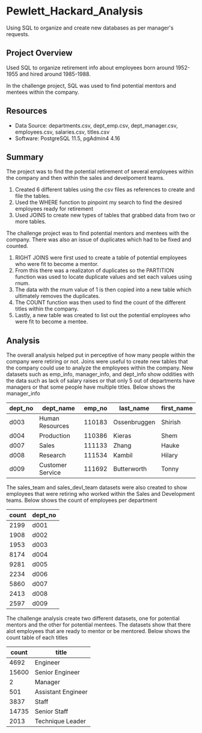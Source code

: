 # Pewlett_Hackard_Analysis
Using SQL to organize and create new databases as per manager's requests.

## Project Overview
Used SQL to organize retirement info about employees born around 1952-1955 and hired around 1985-1988.

In the challenge project, SQL was used to find potential mentors and mentees within the company.

## Resources
- Data Source: departments.csv, dept_emp.csv, dept_manager.csv, employees.csv, salaries.csv, titles.csv
- Software: PostgreSQL 11.5, pgAdmin4 4.16

## Summary

The project was to find the potential retirement of several employees within the company and then within the sales and develpoment teams.

1. Created 6 different tables using the csv files as references to create and file the tables.
2. Used the WHERE function to pinpoint my search to find the desired employees ready for retirement
3. Used JOINS to create new types of tables that grabbed data from two or more tables.

The challenge project was to find potential mentors and mentees with the company. There was also an issue of duplicates which had to be fixed and counted.

1. RIGHT JOINS were first used to create a table of potential employees who were fit to become a mentor.
2. From this there was a realizaton of duplicates so the PARTITION function was used to locate duplicate values and set each values using rnum.
3. The data with the rnum value of 1 is then copied into a new table which ultimately removes the duplicates.
4. The COUNT function was then used to find the count of the different titles within the company.
5. Lastly, a new table was created to list out the potential employees who were fit to become a mentee.

## Analysis

The overall analysis helped put in perceptive of how many people within the company were retiring or not. 
Joins were useful to create new tables that the company could use to analyze the employees within the company. 
New datasets such as emp_info, manager_info, and dept_info show oddities with the data such as lack of salary raises or that only 5 out of departments have managers or that some people have multiple titles.
Below shows the manager_info

| dept_no | dept_name        | emp_no | last_name    | first_name |
|---------|------------------|--------|--------------|------------|
| d003    | Human Resources  | 110183 | Ossenbruggen | Shirish    | 
| d004    | Production       | 110386 | Kieras       | Shem       | 
| d007    | Sales            | 111133 | Zhang        | Hauke      | 
| d008    | Research         | 111534 | Kambil       | Hilary     | 
| d009    | Customer Service | 111692 | Butterworth  | Tonny      | 

The sales_team and sales_devl_team datasets were also created to show employees that were retiring who worked within the Sales and Development teams.
Below shows the count of employees per department

| count | dept_no |
|-------|---------|
| 2199  | d001    |
| 1908  | d002    |
| 1953  | d003    |
| 8174  | d004    |
| 9281  | d005    |
| 2234  | d006    |
| 5860  | d007    |
| 2413  | d008    |
| 2597  | d009    |

The challenge analysis create two different datasets, one for potential mentors and the other for potential mentees. 
The datasets show that there alot employees that are ready to mentor or be mentored.
Below shows the count table of each titles

| count | title              |
|-------|--------------------|
| 4692  | Engineer           |
| 15600 | Senior Engineer    |
| 2     | Manager            |
| 501   | Assistant Engineer |
| 3837  | Staff              |
| 14735 | Senior Staff       |
| 2013  | Technique Leader   |